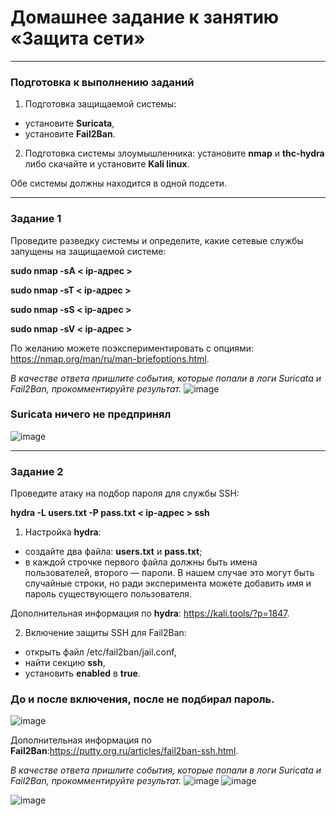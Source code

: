 # Домашнее задание к занятию «Защита сети»

------

### Подготовка к выполнению заданий

1. Подготовка защищаемой системы:

- установите **Suricata**,
- установите **Fail2Ban**.

2. Подготовка системы злоумышленника: установите **nmap** и **thc-hydra** либо скачайте и установите **Kali linux**.

Обе системы должны находится в одной подсети.

------

### Задание 1

Проведите разведку системы и определите, какие сетевые службы запущены на защищаемой системе:

**sudo nmap -sA < ip-адрес >**

**sudo nmap -sT < ip-адрес >**

**sudo nmap -sS < ip-адрес >**

**sudo nmap -sV < ip-адрес >**

По желанию можете поэкспериментировать с опциями: https://nmap.org/man/ru/man-briefoptions.html.


*В качестве ответа пришлите события, которые попали в логи Suricata и Fail2Ban, прокомментируйте результат.*
![image](https://github.com/nazarch2000/13-03/assets/106932460/e6bce14f-040c-408c-9e51-dc82fbd0b85b)
### Suricata ничего не предпринял
![image](https://github.com/nazarch2000/13-03/assets/106932460/44b314c1-031d-4cdc-9d7e-266d64e1fa00)

------

### Задание 2

Проведите атаку на подбор пароля для службы SSH:

**hydra -L users.txt -P pass.txt < ip-адрес > ssh**

1. Настройка **hydra**: 
 
 - создайте два файла: **users.txt** и **pass.txt**;
 - в каждой строчке первого файла должны быть имена пользователей, второго — пароли. В нашем случае это могут быть случайные строки, но ради эксперимента можете добавить имя и пароль существующего пользователя.

Дополнительная информация по **hydra**: https://kali.tools/?p=1847.

2. Включение защиты SSH для Fail2Ban:

-  открыть файл /etc/fail2ban/jail.conf,
-  найти секцию **ssh**,
-  установить **enabled**  в **true**.
### До и после включения, после не подбирал пароль.
![image](https://github.com/nazarch2000/13-03/assets/106932460/4e6e20cb-4d5a-4960-8917-3733aa18312f)


Дополнительная информация по **Fail2Ban**:https://putty.org.ru/articles/fail2ban-ssh.html.



*В качестве ответа пришлите события, которые попали в логи Suricata и Fail2Ban, прокомментируйте результат.*
![image](https://github.com/nazarch2000/13-03/assets/106932460/b3cbd263-61d4-44ba-a104-9c9a20cacca9)
![image](https://github.com/nazarch2000/13-03/assets/106932460/6f420c9a-161d-411b-afa8-24436b654cb6)

![image](https://github.com/nazarch2000/13-03/assets/106932460/86a7da59-598f-4406-86e5-aacffbf3e89c)
